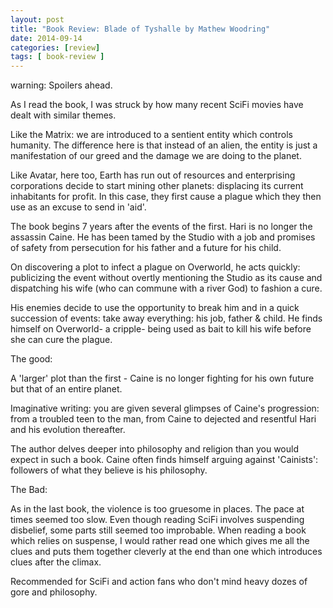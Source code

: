 ```yaml
---
layout: post
title: "Book Review: Blade of Tyshalle by Mathew Woodring"
date: 2014-09-14
categories: [review]
tags: [ book-review ]
---
```

warning: Spoilers ahead.

As I read the book, I was struck by how many recent SciFi movies have dealt with similar themes.

Like the Matrix: we are introduced to a sentient entity which controls humanity. The difference here is that instead of an alien, the entity is just a manifestation of our greed and the damage we are doing to the planet. 

Like Avatar, here too, Earth has run out of resources and enterprising corporations decide to start mining other planets: displacing its current inhabitants for profit. In this case, they first cause a plague which they then use as an excuse to send in 'aid'.

The book begins 7 years after the events of the first. Hari is no longer the assassin Caine. He has been tamed by the Studio with a job and promises of safety from persecution for his father and a future for his child. 

On discovering a plot to infect a plague on Overworld, he acts quickly: publicizing the event without overtly mentioning the Studio as its cause and dispatching his wife (who can commune with a river God) to fashion a cure. 

His enemies decide to use the opportunity to break him and in a quick succession of events: take away everything: his job, father & child. He finds himself on Overworld- a cripple- being used as bait to kill his wife before she can cure the plague.

The good: 

A 'larger' plot than the first - Caine is no longer fighting for his own future but that of an entire planet. 

Imaginative writing: you are given several glimpses of Caine's progression: from a troubled teen to the man, from Caine to dejected and resentful Hari and his evolution thereafter. 

The author delves deeper into philosophy and religion than you would expect in such a book. Caine often finds himself arguing against 'Cainists': followers of what they believe is his philosophy. 

The Bad:

As in the last book, the violence is too gruesome in places. The pace at times seemed too slow. Even though reading SciFi involves suspending disbelief, some parts still seemed too improbable. When reading a book which relies on suspense, I would rather read one which gives me all the clues and puts them together cleverly at the end than one which introduces clues after the climax. 

Recommended for SciFi and action fans who don't mind heavy dozes of gore and philosophy.
